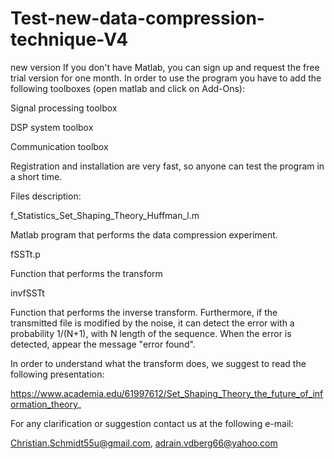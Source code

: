 # Test-new-data-compression-technique-V4
new version
If you don't have Matlab, you can sign up and request the free trial version for one month. In order to use the program you have to add the following toolboxes (open matlab and click on Add-Ons):

Signal processing toolbox

DSP system toolbox

Communication toolbox

Registration and installation are very fast, so anyone can test the program in a short time.

Files description:

f_Statistics_Set_Shaping_Theory_Huffman_l.m

Matlab program that performs the data compression experiment.

fSSTt.p

Function that performs the transform

invfSSTt

Function that performs the inverse transform. Furthermore, if the transmitted file is modified by the noise, it can detect the error with a probability 1/(N+1), with N length of the sequence. When the error is detected, appear the message "error found".

In order to understand what the transform does, we suggest to read the following presentation:

https://www.academia.edu/61997612/Set_Shaping_Theory_the_future_of_information_theory_

For any clarification or suggestion contact us at the following e-mail:

Christian.Schmidt55u@gmail.com, adrain.vdberg66@yahoo.com
